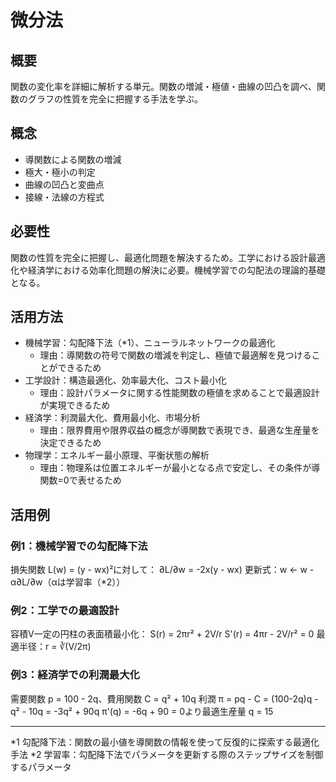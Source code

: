 # 微分法

## 概要
関数の変化率を詳細に解析する単元。関数の増減・極値・曲線の凹凸を調べ、関数のグラフの性質を完全に把握する手法を学ぶ。

## 概念
- 導関数による関数の増減
- 極大・極小の判定
- 曲線の凹凸と変曲点
- 接線・法線の方程式

## 必要性
関数の性質を完全に把握し、最適化問題を解決するため。工学における設計最適化や経済学における効率化問題の解決に必要。機械学習での勾配法の理論的基礎となる。

## 活用方法
- 機械学習：勾配降下法（*1）、ニューラルネットワークの最適化
  - 理由：導関数の符号で関数の増減を判定し、極値で最適解を見つけることができるため
- 工学設計：構造最適化、効率最大化、コスト最小化
  - 理由：設計パラメータに関する性能関数の極値を求めることで最適設計が実現できるため
- 経済学：利潤最大化、費用最小化、市場分析
  - 理由：限界費用や限界収益の概念が導関数で表現でき、最適な生産量を決定できるため
- 物理学：エネルギー最小原理、平衡状態の解析
  - 理由：物理系は位置エネルギーが最小となる点で安定し、その条件が導関数=0で表せるため

## 活用例
### 例1：機械学習での勾配降下法
損失関数 L(w) = (y - wx)²に対して：
∂L/∂w = -2x(y - wx)
更新式：w ← w - α∂L/∂w（αは学習率（*2））

### 例2：工学での最適設計
容積V一定の円柱の表面積最小化：
S(r) = 2πr² + 2V/r
S'(r) = 4πr - 2V/r² = 0
最適半径：r = ∛(V/2π)

### 例3：経済学での利潤最大化
需要関数 p = 100 - 2q、費用関数 C = q² + 10q
利潤 π = pq - C = (100-2q)q - q² - 10q = -3q² + 90q
π'(q) = -6q + 90 = 0より最適生産量 q = 15

---
*1 勾配降下法：関数の最小値を導関数の情報を使って反復的に探索する最適化手法
*2 学習率：勾配降下法でパラメータを更新する際のステップサイズを制御するパラメータ